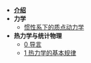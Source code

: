 * [**介绍**](README.md)
* __力学__
  * [惯性系下的质点动力学](/力学/惯性系下的质点动力学.md)
* __热力学与统计物理__
  * [0 导言](/热力学与统计物理/0.md)
  * [1 热力学的基本规律](/热力学与统计物理/1.md)
